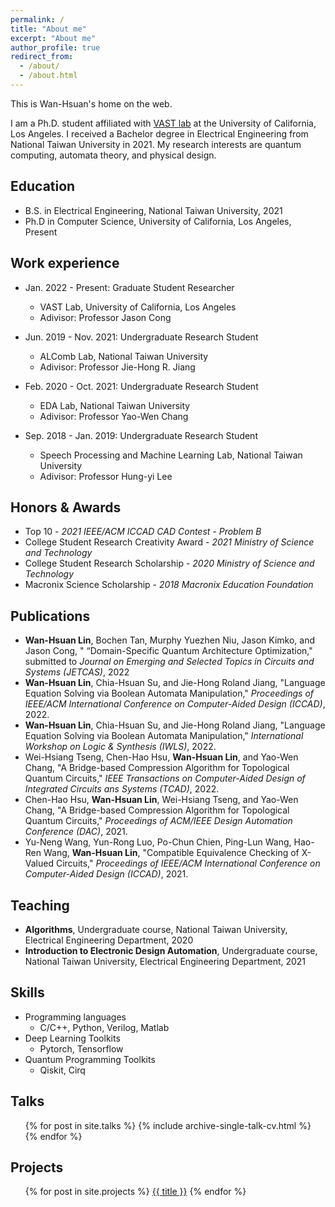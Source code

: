 ```yaml
---
permalink: /
title: "About me"
excerpt: "About me"
author_profile: true
redirect_from: 
  - /about/
  - /about.html
---
```


This is Wan-Hsuan's home on the web.

I am a Ph.D. student affiliated with [VAST lab](https://vast.cs.ucla.edu) at the University of California, Los Angeles. I received a Bachelor degree in Electrical Engineering from National Taiwan University in 2021. My research interests are quantum computing, automata theory, and physical design.



<!-- [PDF](/files/CHENCHIA_CV.pdf){: .btn} -->

## Education
* B.S. in Electrical Engineering, National Taiwan University, 2021
* Ph.D in Computer Science, University of California, Los Angeles, Present

## Work experience
* Jan. 2022 - Present: Graduate Student Researcher
  * VAST Lab, University of California, Los Angeles
  * Adivisor: Professor Jason Cong

* Jun. 2019 - Nov. 2021: Undergraduate Research Student
  * ALComb Lab, National Taiwan University
  * Adivisor: Professor Jie-Hong R. Jiang

* Feb. 2020 - Oct. 2021: Undergraduate Research Student
  * EDA Lab, National Taiwan University
  * Adivisor: Professor Yao-Wen Chang

* Sep. 2018 - Jan. 2019: Undergraduate Research Student
  * Speech Processing and Machine Learning Lab, National Taiwan University
  * Adivisor: Professor Hung-yi Lee

## Honors & Awards
* Top 10 - *2021 IEEE/ACM ICCAD CAD Contest - Problem B*
* College Student Research Creativity Award - *2021 Ministry of Science and Technology*
* College Student Research Scholarship - *2020 Ministry of Science and Technology*
* Macronix Science Scholarship - *2018 Macronix Education Foundation*

## Publications
  * **Wan-Hsuan Lin**, Bochen Tan, Murphy Yuezhen Niu, Jason Kimko, and Jason Cong, " “Domain-Specific Quantum Architecture Optimization," submitted to *Journal on Emerging and Selected Topics in Circuits and Systems (JETCAS)*, 2022
  * **Wan-Hsuan Lin**, Chia-Hsuan Su, and Jie-Hong Roland Jiang, "Language Equation Solving via Boolean Automata Manipulation," *Proceedings of IEEE/ACM International Conference on Computer-Aided Design (ICCAD)*, 2022.
  * **Wan-Hsuan Lin**, Chia-Hsuan Su, and Jie-Hong Roland Jiang, "Language Equation Solving via Boolean Automata Manipulation," *International Workshop on Logic & Synthesis (IWLS)*, 2022.
  * Wei-Hsiang Tseng, Chen-Hao Hsu, **Wan-Hsuan Lin**, and Yao-Wen Chang, "A Bridge-based Compression Algorithm for Topological Quantum Circuits," *IEEE Transactions on Computer-Aided Design of Integrated Circuits ans Systems (TCAD)*, 2022.
  * Chen-Hao Hsu, **Wan-Hsuan Lin**, Wei-Hsiang Tseng, and Yao-Wen Chang, "A Bridge-based Compression Algorithm for Topological Quantum Circuits," *Proceedings of ACM/IEEE Design Automation Conference (DAC)*, 2021. 
  * Yu-Neng Wang, Yun-Rong Luo, Po-Chun Chien, Ping-Lun Wang, Hao-Ren Wang, **Wan-Hsuan Lin**, "Compatible Equivalence Checking of X-Valued Circuits," *Proceedings of IEEE/ACM International Conference on Computer-Aided Design (ICCAD)*, 2021. 

## Teaching
  * **Algorithms**, Undergraduate course, National Taiwan University, Electrical Engineering Department, 2020
  * **Introduction to Electronic Design Automation**, Undergraduate course, National Taiwan University, Electrical Engineering Department, 2021

## Skills
* Programming languages
  * C/C++, Python, Verilog, Matlab
* Deep Learning Toolkits 
  * Pytorch, Tensorflow
* Quantum Programming Toolkits
  * Qiskit, Cirq


## Talks
  <ul>{% for post in site.talks %}
    {% include archive-single-talk-cv.html %}
  {% endfor %}</ul>

## Projects
  <ul>{% for post in site.projects %}
    <!-- {% include archive-single.html %} -->
    <a href="{{ base_path }}{{ post.url }}" rel="permalink">{{ title }}</a>
  {% endfor %}</ul>

  
<!-- Service and leadership
======
* Currently signed in to 43 different slack teams -->
